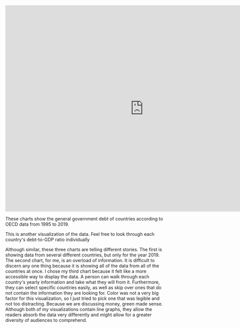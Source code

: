 <iframe src="https://data.oecd.org/chart/6syB" width="860" height="645" style="border: 0" mozallowfullscreen="true" webkitallowfullscreen="true" allowfullscreen="true"><a href="https://data.oecd.org/chart/6syB" target="_blank">OECD Chart: General government debt, Total, % of GDP, Annual, 2019</a></iframe>


These charts show the general government debt of countries according to OECD data from 1995 to 2019.
<div class="flourish-embed flourish-chart" data-src="visualisation/7244244"><script src="https://public.flourish.studio/resources/embed.js"></script></div>


This is another visualization of the data. Feel free to look through each country's debt-to-GDP ratio individually
<div class="flourish-embed flourish-chart" data-src="visualisation/7244446"><script src="https://public.flourish.studio/resources/embed.js"></script></div>


Although similar, these three charts are telling different stories. The first is showing data from several different countries, but only for the year 2019. The second chart, for me, is an overload of information. It is difficult to discern any one thing because it is showing all of the data from all of the countries at once. I chose my third chart because it felt like a more accessible way to display the data. A person can walk through each country's yearly information and take what they will from it. Furthermore, they can select specific countries easily, as well as skip over ones that do not contain the information they are looking for. Color was not a very big factor for this visualization, so I just tried to pick one that was legible and not too distracting. Because we are discussing money, green made sense. Although both of my visualizations contain line graphs, they allow the readers absorb the data very differently and might allow for a greater diversity of audiences to comprehend. 
